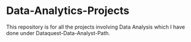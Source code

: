 # Data-Analytics-Projects
This repository is for all the projects involving Data Analysis which I have done under Dataquest-Data-Analyst-Path.

